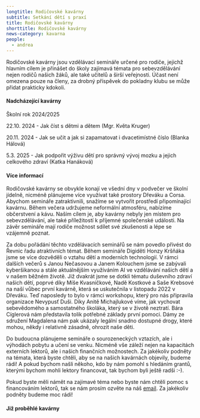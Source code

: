 ```yaml
---
longtitle: Rodičovské kavárny
subtitle: Setkání dětí s praxí
title: Rodičovské kavárny
shorttitle: Rodičovské kavárny
news-category: kavarna
people:
  - andrea
---
```

Rodičovské kavárny jsou vzdělávací semináře určené pro rodiče, jejichž hlavním cílem je přinášet do školy zajímavá témata pro sebevzdělávání nejen rodičů našich žáků, ale také učitelů a širší veřejnosti. Účast není omezena pouze na členy, za drobný příspěvek do pokladny klubu se může přidat prakticky kdokoli.

#### Nadcházející kavárny

Školní rok 2024/2025

22.10. 2024 - Jak číst s dětmi a dětem (Mgr. Květa Kruger)

20.11. 2024 - Jak se učit a jak si zapamatovat i dvacetimístné číslo (Blanka Hálová)

5.3. 2025 - Jak podpořit výživu dětí pro správný vývoj mozku a jejich celkového zdraví (Katka Hanáková)



<!--vice-->

#### Více informací

Rodičovské kavárny se obvykle konají ve všední dny v podvečer ve školní jídelně, nicméně plánujeme více využívat také prostory Dřeváku a Corsa. Abychom semináře zatraktivnili, snažíme se vytvořit prostředí připomínající kavárnu. Během večera udržujeme neformální atmosféru, nabízíme občerstvení a kávu. Naším cílem je, aby kavárny nebyly jen místem pro sebevzdělávání, ale také příležitostí k příjemné společenské události. Na závěr semináře mají rodiče možnost sdílet své zkušenosti a lépe se vzájemně poznat.

Za dobu pořádání těchto vzdělávacích seminářů se nám povedlo přivést do Řevnic řadu atraktivních témat. Během semináře Digiděti Honzy Kršňáka jsme se více dozvěděli o vztahu dětí a moderních technologií. V rámci dalších večerů s  Janou Nečasovou a   Janem Kolouchem jsme se zabývali kyberšikanou a stále aktuálnějším využíváním AI ve vzdělávání našich dětí a v našem běžném životě. Již dvakrát jsme se dotkli tématu duševního zdraví našich dětí, poprvé díky Míše Kvasničkové, Nadě Kostkové a Saše Krebsové na naší vůbec první kavárně, která se uskutečnila v listopadu 2022 v Dřeváku. Teď naposledy to bylo v rámci workshopu, který pro nás připravila organizace Nevypusť Duši. Díky Anitě Michajlukové víme, jak vychovat sebevědomého a samostatného školáka, který se v životě neztratí. Bára Cíglerová nám představila tolik potřebné základy první pomoci. Dámy ze sdružení Magdalena nám pak ukázaly legální snadno dostupné drogy, které mohou, někdy i relativně zásadně, ohrozit naše děti. 

Do budoucna plánujeme semináře o sourozeneckých vztazích, ale i výhodách pobytu a učení se venku. Nicméně vše záleží nejen na kapacitách externích lektorů, ale i našich finančních možnostech. Za jakékoliv podněty na témata, která byste chtěli, aby se na našich kavárnách objevily, budeme rádi! A pokud bychom našli někoho, kdo by nám pomohl s hledáním grantů, kterými bychom mohli lektory financovat, tak bychom byli ještě radši :-).

Pokud byste měli námět na zajímavé téma nebo byste nám chtěli pomoc s financováním lektorů, tak se nám prosím ozvěte na náš [email](klubzsrevnice@gmail.com). Za jakékoliv podněty budeme moc rádi!

#### Již proběhlé kavárny

<!--vice-->

